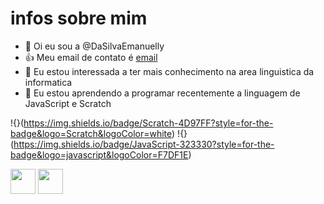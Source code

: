 # infos sobre mim

- 👋 Oi eu sou a @DaSilvaEmanuelly
- 👍 Meu email de contato é [email](emanuellyp385@gmail.com)
- 👀 Eu estou interessada a ter mais conhecimento na area linguistica da informatica
- 🌱 Eu estou aprendendo a programar recentemente a linguagem de JavaScript e Scratch

!{}(https://img.shields.io/badge/Scratch-4D97FF?style=for-the-badge&logo=Scratch&logoColor=white)
!{}(https://img.shields.io/badge/JavaScript-323330?style=for-the-badge&logo=javascript&logoColor=F7DF1E)


<img src="https://cdn.jsdelivr.net/gh/devicons/devicon/icons/java/java-original.svg" width="40" height="40"/> <img src="https://cdn.jsdelivr.net/gh/devicons/devicon/icons/linux/linux-original.svg" width="40" height="40"/>

